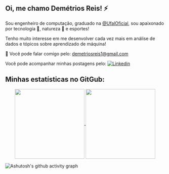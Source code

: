 ## Oi, me chamo Demétrios Reis! ⚡ 

Sou engenheiro de computação, graduado na [@UfalOficial](https://twitter.com/UfalOficial), sou apaixonado por tecnologia 🔭, natureza 🌱 e esportes!

Tenho muito interesse em me desenvolver cada vez mais em análise de dados e tópicos sobre aprendizado de máquina!

💬 Você pode falar comigo pelo: demetriosreis1@gmail.com 

Você pode acompanhar minhas postagens pelo: [![Linkedin](https://img.shields.io/badge/linkedin-%230077B5.svg?&style=for-the-badge&logo=linkedin&logoColor=white)](https://www.linkedin.com/in/demetrios-reis/)


## Minhas estatísticas no GitGub: 

<p align=center>
    <a href="https://github.com/anuraghazra/github-readme-stats" title="Go to Source">
        <img height=220 align="center" src="https://github-readme-stats.vercel.app/api?username=Reis25&count_private=true&show_icons=true&theme=react">
    </a>
    <a href="https://github.com/anuraghazra&layout=compact/github-readme-stats">
    <img height=220 align="center" src="https://github-readme-stats.vercel.app/api/top-langs/?username=Reis25&bg_color=20232a&title_color=61dafb&icon_color=a960ff&text_color=ffffff" />
  </a>
</p>


![Ashutosh's github activity graph](https://activity-graph.herokuapp.com/graph?username=Reis25&theme=react-dark)

